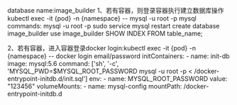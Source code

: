 database name:image_builder
1、若有容器，则登录容器执行建立数据库操作kubectl exec -it {pod} -n {namespace} -- mysql -u root -p
mysql commands:
    mysql -u root -p
    sudo service mysql restart
    create database image_builder
    use image_builder
    SHOW INDEX FROM table_name;

2、若有容器，进入容器登录docker login:kubectl exec -it {pod} -n {namespace} -- docker login
   email/password
initContainers:
      - name: init-db
        image: mysql:5.6
        command: ['sh', '-c', 'MYSQL_PWD=$MYSQL_ROOT_PASSWORD mysql -u root -p < /docker-entrypoint-initdb.d/init.sql']
        env:
        - name: MYSQL_ROOT_PASSWORD
          value: "123456"
        volumeMounts:
        - name: mysql-config
          mountPath: /docker-entrypoint-initdb.d